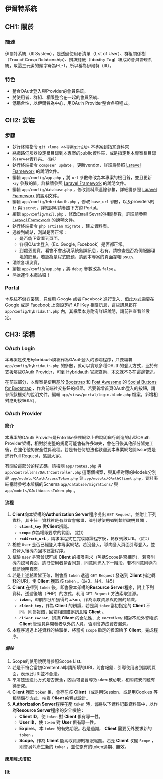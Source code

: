 伊爾特系統
---
## CH1: 關於
### 簡述
伊爾特系統（Ilt System），是透過使用者清單（List of User）、群組關係樹（Tree of Group Relationship）、辨識標籤（Identity Tag）組成的會員管理系統，取這三元素的頭字母為I-L-T，所以稱為伊爾特（Ilt）。
### 特色
- 整合OAuth登入與Provider的會員系統。
- 將使用者、群組、權限整合在一起的會員系統。
- 低耦合性，以伊爾特為中心，用OAuth Provider整合各項程式。

## CH2: 安裝
### 步驟
- 執行終端指令 `git clone <本專案git位址>` 本專案到指定資料夾
- 將網路伺服器設定根目錄到本專案的public資料夾，或是指定到本專案根目錄的server資料夾。_（註1）_
- 執行終端指令 `composer update` ，更新vendor，詳細請參照 [Laravel Framework][1] 的說明文件。
- 編輯 `app/config/app.php` ，將 `url` 參數修改為本專案的根目錄，並且更新 `key` 參數的值，詳細請參照 [Laravel Framework][1] 的說明文件。
- 編輯 `app/config/database.php` ，修改資料庫連線參數，詳細請參照 [Laravel Framework][1] 的說明文件。
- 編輯 `app/config/hybridauth.php` ，修改 `base_url` 參數，以及providers的 `id` 與 `secret`，詳細說明請參照下方的 Portal。
- 編輯 `app/config/mail.php` ，修改Email Sever的相關參數，詳細請參照 [Laravel Framework][1] 的說明文件。
- 執行終端指令 `php artisan migrate` ，建立資料表。
- 連線到網站，測試是否正常：
    - 是否能正常看到頁面。
    - 各項OAuth登入（Ex. Google, Facebook）是否都正常。
    - 到處丟測資，看會不會出現系統錯誤訊息，若有，請檢查是否為伺服器環境的問題。若認為是程式問題，請到本專案的頁面提報Issue。
- 清除各項測資。
- 編輯 `app/config/app.php` ，將 `debug` 參數改為 `false` 。
- 開始運作本網站囉！

### Portal

本系統不儲存密碼，只使用 Google 或者 Facebook 進行登入，但此方式需要在 Google 或是 Facebook 上面設定好 API Key 相關訊息，這些訊息都在 `app/config/hybridauth.php` 內，其檔案本身附有詳細說明，請前往查看並設定。

## CH3: 架構
### OAuth Login
本專案是使用hybridauth模組作為OAuth登入的後端程序，只要編輯 `app/config/hybridauth.php` 的參數，就可以實現多種OAuth的登入方式，至於有支援哪些OAuth Provider，可到 [Hybridauth][4] 官網查詢，本文就不多在這邊贅述。

在前端部分，本專案是使用基於 [Bootstrap][5] 和 [Font Awesome][6] 的 [Social Buttons for Bootstrap][7] ，作為前端社交按鈕的框架。若要新增首頁OAuth登入的按鈕，請參照該框架的說明文件，編輯 `app/views/portal/login.blade.php` 檔案，新增相對應的按鈕即可。

### OAuth Provider

#### 簡介
本專案的OAuth Provider是Fntsrlike參照網路上的說明自行刻造的小型OAuth Provider架構，相對於完整的規範可能會有許多缺失，會在日後其他部分皆完工後，在強化他的安全性與流程。若是有任何想法也歡迎到本專業網站開Issue或是進行Pull Request，感謝大家。

有關於這部分的程式碼，請檢閱 `app/routes.php` 與 `app/controllers/OAuthController.php` 這兩個檔案，與其相對應的Models分別是 `app/models/OAuthAccessToken.php` 與 `app/models/OAuthClient.php`，資料表結構請參考本架構的Schema `app/database/migrations/` 與 `app/models/OAuthAccessToken.php` 。

#### 流程
1. **Client**向本架構的**Authorization Server**程序提出 `GET Request`，並附上下列資料，其中任一資料若是有誤皆會報錯，並引導使用者到錯誤說明頁面：
    - **`client_key`** 做**Client**辨識。
    - **`scope`** 作為權限要求的範圍。（註1）
    - **`redirect_uri`** ，請求本程式在完成認證程序後，轉移到該URI。（註2）
2. 檢驗 `User` 是否已經登入本專案網站，若沒登入，導向登入頁面引導登入，並在登入後導向回本認證程序。
3. 檢驗 `User` 是否曾認可該 **Client** 的權限需求（包括Scope是否相同），若否則導向認可頁面，詢問使用者是否同意，同意則進入下一階段，若不同意則導向錯誤說明頁面。
4. 若是上述驗證皆正確，則會將 `token` 透過 `GET Request` 發送到 **Client** 指定轉移的URI，使 **Client** 獲取該 `token` 。（註3、註4、註5）
6. **Client** 在得到 `token` 後，即會像本架構的**Resource Server**程序，附上下列資料，透過後端（PHP）的方式，利用 `GET Request` 方法索取資源。
    - **`token`**，即前部分所獲得的token，作為索取資源與範圍的辨識。
    - **`client_key`**，作為 **Client** 的辨識，若是與 `token`當初指定的 **Client** 不同，則會報錯，回饋相關錯誤訊息給 **Client** 。
    - **`client_secret`**，辨識 **Client** 的合法性，此 secret key 絕對不能外留給該 **Client** 管理員與開發者以外的人員，否則會造成資安漏洞。
7. 本程序通過上述資料的檢驗後，將當初 `scope` 指定的資源給予 **Client**，完成程序。

##### 備註
1. Scope的使用說明請參照Scope List。
2. 若是不符合當初Crentential申請所填的URI，則會報錯，引導使用者到說明頁面，表示此URI並不合法。
3. 不清楚透過此方式是否安全，因為可能會導致token被劫取，相關資安問題有待研究。
4. **Client** 獲取 `token` 後，會存在該 **Client**（或是用Session、或是用Cookies 等相關儲存方式，端看 **Client** 的程式設計。
5. **Authorization Server**程序在產 `token` 時，會將以下資料記載資料庫中，以作為**Resource Server**程序的安全檢驗：
    - **Client ID**，使 `token` 對 **Client** 俱有專一性。
    - **User ID**，使 `token` 對 **User** 俱有專一性。
    - **Expires**，本 `token` 的有效期限。若是過期， **Client** 需要另外要求新的 `token` 。
    - **Scope**，作為 **Client** 能索取資源的權限範圍。若是 **Client** 改變 `Scope` ，則會另外產生新的 `token` ，並使原有的token過期、無效。


#### 應用程式搭配



### Ilt


  [1]: http://laravel.com/
  [2]: http://hybridauth.sourceforge.net/
  [3]: http://www.mrcasual.com/on/coding/laravel4-package-management-with-composer/
  [4]: http://hybridauth.sourceforge.net/
  [5]: http://getbootstrap.com/
  [6]: http://fortawesome.github.io/Font-Awesome/
  [7]: http://lipis.github.io/bootstrap-social/
